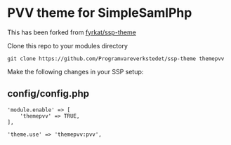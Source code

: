 # PVV theme for SimpleSamlPhp

This has been forked from [fyrkat/ssp-theme](https://github.com/fyrkat/ssp-theme)

Clone this repo to your modules directory

	git clone https://github.com/Programvareverkstedet/ssp-theme themepvv

Make the following changes in your SSP setup:

## config/config.php

	'module.enable' => [
		'themepvv' => TRUE,
	],

	'theme.use' => 'themepvv:pvv',
